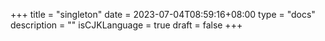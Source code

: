 +++
title = "singleton"
date = 2023-07-04T08:59:16+08:00
type = "docs"
description = ""
isCJKLanguage = true
draft = false
+++